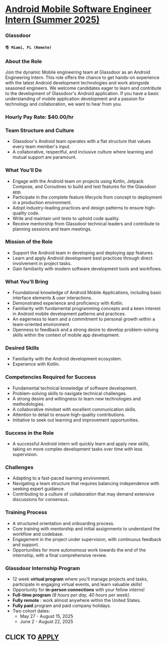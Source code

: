 # [Android Mobile Software Engineer Intern (Summer 2025)](https://www.remotewlb.com/apply/android-mobile-software-engineer-intern-summer-2025-139682)  
### Glassdoor  
#### `🌎 Miami, FL (Remote)`  

### About the Role

Join the dynamic Mobile engineering team at Glassdoor as an Android Engineering Intern. This role offers the chance to get hands-on experience with the latest Android development technologies and work alongside seasoned engineers. We welcome candidates eager to learn and contribute to the development of Glassdoor's Android application. If you have a basic understanding of mobile application development and a passion for technology and collaboration, we want to hear from you.

### Hourly Pay Rate: $40.00/hr

### Team Structure and Culture

  * Glassdoor's Android team operates with a flat structure that values every team member's input.
  * A collaborative, respectful, and inclusive culture where learning and mutual support are paramount.

### What You’ll Do

  * Engage with the Android team on projects using Kotlin, Jetpack Compose, and Coroutines to build and test features for the Glassdoor app.
  * Participate in the complete feature lifecycle from concept to deployment in a production environment.
  * Adopt industry-leading practices and design patterns to ensure high-quality code.
  * Write and maintain unit tests to uphold code quality.
  * Receive mentorship from Glassdoor technical leaders and contribute to planning sessions and team meetings.

### Mission of the Role

  * Support the Android team in developing and deploying app features.
  * Learn and apply Android development best practices through direct involvement in project tasks.
  * Gain familiarity with modern software development tools and workflows.

### What You’ll Bring

  * Foundational knowledge of Android Mobile Applications, including basic interface elements & user interactions.
  * Demonstrated experience and proficiency with Kotlin.
  * Familiarity with fundamental programming concepts and a keen interest in Android mobile development patterns and practices.
  * An eagerness to learn and a commitment to personal growth within a team-oriented environment.
  * Openness to feedback and a strong desire to develop problem-solving skills within the context of mobile app development.

### Desired Skills

  * Familiarity with the Android development ecosystem.
  * Experience with Kotlin.

### Competencies Required for Success

  * Fundamental technical knowledge of software development.
  * Problem-solving skills to navigate technical challenges.
  * A strong desire and willingness to learn new technologies and methodologies.
  * A collaborative mindset with excellent communication skills.
  * Attention to detail to ensure high-quality contributions.
  * Initiative to seek out learning and improvement opportunities.

### Success in the Role

  * A successful Android intern will quickly learn and apply new skills, taking on more complex development tasks over time with less supervision.

### Challenges

  * Adapting to a fast-paced learning environment.
  * Navigating a team structure that requires balancing independence with seeking expert guidance.
  * Contributing to a culture of collaboration that may demand extensive discussions for consensus.

### Training Process

  * A structured orientation and onboarding process.
  * Core training with mentorship and initial assignments to understand the workflow and codebase.
  * Engagement in the project under supervision, with continuous feedback and support.
  * Opportunities for more autonomous work towards the end of the internship, with a final comprehensive review.

### **Glassdoor Internship Program**

  * 12 week **virtual program** where you'll manage projects and tasks, participate in engaging virtual events, and learn valuable skills! 
  * Opportunity for **in-person connections** with your fellow interns! 
  * **Full-time program** _(8 hours per day, 40 hours per week)_. 
  * **Fully remote** : work almost anywhere within the United States. 
  * **Fully paid** program and paid company holidays. 
  * Two cohort dates: 
    * May 27 - August 15, 2025
    * June 2 - August 22, 2025

  
## CLICK TO [APPLY](https://www.remotewlb.com/apply/android-mobile-software-engineer-intern-summer-2025-139682)

